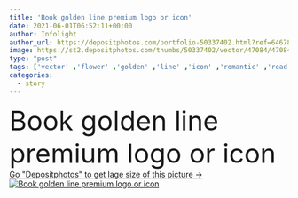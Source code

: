 ```yaml
---
title: 'Book golden line premium logo or icon'
date: 2021-06-01T06:52:11+00:00
author: Infolight
author_url: https://depositphotos.com/portfolio-50337402.html?ref=64678756
image: https://st2.depositphotos.com/thumbs/50337402/vector/47084/470841262/api_thumb_450.jpg?forcejpeg=true
type: "post"
tags: ['vector' ,'flower' ,'golden' ,'line' ,'icon' ,'romantic' ,'read' ,'book' ,'education' ,'royal' ,'story' ,'logo' ,'novel' ,'eps' ,'premium' ]
categories: 
  - story
---
```

<div aling="center">
            <font size="60"> Book golden line premium logo or icon</font>   
</div>
<div>
    <a href='https://depositphotos.com/470841262/stock-illustration-book-golden-line-premium-logo.html?ref=64678756' target=_blank > Go "Depositphotos" to get lage size of this picture ->
        <img href='https://depositphotos.com/470841262/stock-illustration-book-golden-line-premium-logo.html?ref=64678756' src='https://st2.depositphotos.com/50337402/47084/v/950/depositphotos_470841262-stock-illustration-book-golden-line-premium-logo.jpg?forcejpeg=true' alt='Book golden line premium logo or icon' >
    </a>
</div>
